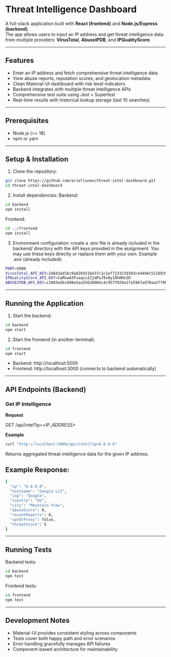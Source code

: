 # Threat Intelligence Dashboard

A full-stack application built with **React (frontend)** and **Node.js/Express (backend)**.  
The app allows users to input an IP address and get threat intelligence data from multiple providers: **VirusTotal**, **AbuseIPDB**, and **IPQualityScore**.  

---

## Features
- Enter an IP address and fetch comprehensive threat intelligence data
- View abuse reports, reputation scores, and geolocation metadata
- Clean Material-UI dashboard with risk level indicators
- Backend integrates with multiple threat intelligence APIs
- Comprehensive test suite using Jest + Supertest
- Real-time results with historical lookup storage (last 10 searches)

---

## Prerequisites
- Node.js (>= 18)
- npm or yarn

---

## Setup & Installation

1. Clone the repository:
```bash
git clone https://github.com/ariellunen/threat-intel-dashboard.git
cd threat-intel-dashboard
```
2. Install dependencies:
Backend:
```bash
cd backend
npm install
```
Frontend:
```bash
cd ../frontend
npm install
```
3. Environment configuration: create a .env file is already included in the backend/ directory with the API keys provided in the assignment.
You may use these keys directly or replace them with your own.
Example .env (already included):
```bash
PORT=5000
VirusTotal_API_KEY=24843ad16c9a826921b437c1c1ef723323d303ce4494c5216939218ed313690b
IPQualityScore_API_KEY=CwMvwA3FvaqiuIZjmPoJ9v8y1OhHHxID
ABUSEIPDB_API_KEY=c1083edbc608e5aa55626004c4c957f029a1fa596fad70aa2ff9bc13c332ae06fca3bbdef683f1db
```
---
## Running the Application
1. Start the backend:
```bash
cd backend
npm start
```
2. Start the frontend (in another terminal):
```bash
cd frontend
npm start
```
- Backend: http://localhost:5000
- Frontend: http://localhost:3000 (connects to backend automatically)
---
## API Endpoints (Backend)

### Get IP Intelligence

**Request**

 GET /api/intel?ip=<IP_ADDRESS>
 
**Example**
```bash
curl "http://localhost:5000/api/intel?ip=8.8.8.8"
```
Returns aggregated threat intelligence data for the given IP address.

## Example Response:
```bash
{
  "ip": "8.8.8.8",
  "hostname": "Google LLC",
  "isp": "Google",
  "country": "US",
  "city": "Mountain View",
  "abuseScore": 0,
  "recentReports": 0,
  "vpnOrProxy": false,
  "threatScore": 5
}
```
---
## Running Tests
Backend tests:
```bash
cd backend
npm test
```
Frontend tests:
```bash
cd frontend
npm test
```
---
## Development Notes
- Material-UI provides consistent styling across components
- Tests cover both happy path and error scenarios
- Error handling gracefully manages API failures
- Component-based architecture for maintainability





